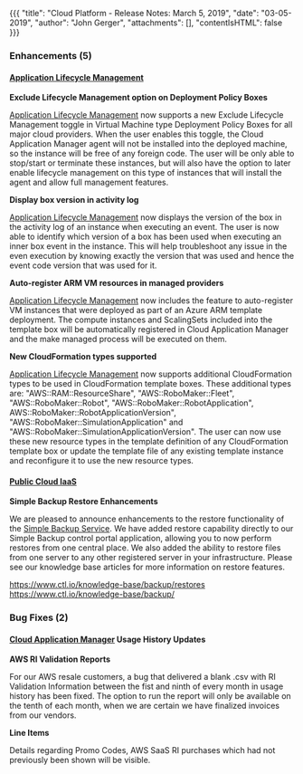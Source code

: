 {{{
"title": "Cloud Platform - Release Notes: March 5, 2019",
"date": "03-05-2019",
"author": "John Gerger",
"attachments": [],
"contentIsHTML": false
}}}

### Enhancements (5)

#### [Application Lifecycle Management](https://www.ctl.io/cloud-application-manager/application-lifecycle-management/)

**Exclude Lifecycle Management option on Deployment Policy Boxes**

[Application Lifecycle Management](https://www.ctl.io/cloud-application-manager/application-lifecycle-management/) now supports a new Exclude Lifecycle Management toggle in Virtual Machine type Deployment Policy Boxes for all major cloud providers. When the user enables this toggle, the Cloud Application Manager agent will not be installed into the deployed machine, so the instance will be free of any foreign code. The user will be only able to stop/start or terminate these instances, but will also have the option to later enable lifecycle management on this type of instances that will install the agent and allow full management features.

**Display box version in activity log**

[Application Lifecycle Management](https://www.ctl.io/cloud-application-manager/application-lifecycle-management/) now displays the version of the box in the activity log of an instance when executing an event. The user is now able to identify which version of a box has been used when executing an inner box event in the instance. This will help troubleshoot any issue in the even execution by knowing exactly the version that was used and hence the event code version that was used for it.

**Auto-register ARM VM resources in managed providers**

[Application Lifecycle Management](https://www.ctl.io/cloud-application-manager/application-lifecycle-management/) now includes the feature to auto-register VM instances that were deployed as part of an Azure ARM template deployment. The compute instances and ScalingSets included into the template box will be automatically registered in Cloud Application Manager and the make managed process will be executed on them.

**New CloudFormation types supported**

[Application Lifecycle Management](https://www.ctl.io/cloud-application-manager/application-lifecycle-management/) now supports additional CloudFormation types to be used in CloudFormation template boxes. These additional types are:
"AWS::RAM::ResourceShare", "AWS::RoboMaker::Fleet", "AWS::RoboMaker::Robot", "AWS::RoboMaker::RobotApplication", AWS::RoboMaker::RobotApplicationVersion", "AWS::RoboMaker::SimulationApplication" and "AWS::RoboMaker::SimulationApplicationVersion". The user can now use these new resource types in the template definition of any CloudFormation template box or update the template file of any existing template instance and reconfigure it to use the new resource types.

#### [Public Cloud IaaS](//www.ctl.io/product-overview/#)

**Simple Backup Restore Enhancements**

We are pleased to announce enhancements to the restore functionality of the [Simple Backup Service](https://backup.ctl.io/). We have added restore capability directly to our Simple Backup control portal application, allowing you to now perform restores from one central place. We also added the ability to restore files from one server to any other registered server in your infrastructure. Please see our knowledge base articles for more information on restore features.

https://www.ctl.io/knowledge-base/backup/restores
https://www.ctl.io/knowledge-base/backup/

### Bug Fixes (2)

#### [Cloud Application Manager](https://www.ctl.io/cloud-application-manager/) Usage History Updates

**AWS RI Validation Reports**

For our AWS resale customers, a bug that delivered a blank .csv with RI Validation Information between the fist and ninth of every month in usage history has been fixed. The option to run the report will only be available on the tenth of each month, when we are certain we have finalized invoices from our vendors.

**Line Items**

Details regarding Promo Codes, AWS SaaS RI purchases which had not previously been shown will be visible.
